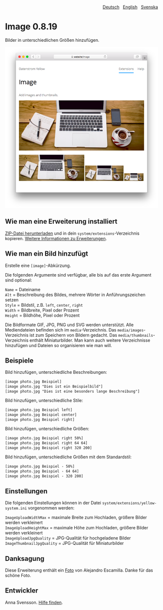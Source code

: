 <p align="right"><a href="README-de.md">Deutsch</a> &nbsp; <a href="README.md">English</a> &nbsp; <a href="README-sv.md">Svenska</a></p>

# Image 0.8.19

Bilder in unterschiedlichen Größen hinzufügen.

<p align="center"><img src="SCREENSHOT.png" alt="Bildschirmfoto"></p>

## Wie man eine Erweiterung installiert

[ZIP-Datei herunterladen](https://github.com/annaesvensson/yellow-image/archive/refs/heads/main.zip) und in dein `system/extensions`-Verzeichnis kopieren. [Weitere Informationen zu Erweiterungen](https://github.com/annaesvensson/yellow-update/tree/main/README-de.md).

## Wie man ein Bild hinzufügt

Erstelle eine `[image]`-Abkürzung.

Die folgenden Argumente sind verfügbar, alle bis auf das erste Argument sind optional:
 
`Name` = Dateiname  
`Alt` = Beschreibung des Bildes, mehrere Wörter in Anführungszeichen setzen  
`Style` = Bildstil, z.B. `left`, `center`, `right`  
`Width` = Bildbreite, Pixel oder Prozent  
`Height` = Bildhöhe, Pixel oder Prozent   

Die Bildformate GIF, JPG, PNG und SVG werden unterstützt. Alle Mediendateien befinden sich im `media`-Verzeichnis. Das `media/images`-Verzeichnis ist zum Speichern von Bildern gedacht. Das `media/thumbnails`-Verzeichnis enthält Miniaturbilder. Man kann auch weitere Verzeichnisse hinzufügen und Dateien so organisieren wie man will.

## Beispiele

Bild hinzufügen, unterschiedliche Beschreibungen:

    [image photo.jpg Beispiel]
    [image photo.jpg "Dies ist ein Beispielbild"]
    [image photo.jpg "Dies ist eine besonders lange Beschreibung"]

Bild hinzufügen, unterschiedliche Stile:

    [image photo.jpg Beispiel left]
    [image photo.jpg Beispiel center]
    [image photo.jpg Beispiel right]

Bild hinzufügen, unterschiedliche Größen:

    [image photo.jpg Beispiel right 50%]
    [image photo.jpg Beispiel right 64 64]
    [image photo.jpg Beispiel right 320 200]

Bild hinzufügen, unterschiedliche Größen mit dem Standardstil:

    [image photo.jpg Beispiel - 50%]
    [image photo.jpg Beispiel - 64 64]
    [image photo.jpg Beispiel - 320 200]

## Einstellungen

Die folgenden Einstellungen können in der Datei `system/extensions/yellow-system.ini` vorgenommen werden:

`ImageUploadWidthMax` = maximale Breite zum Hochladen, größere Bilder werden verkleinert  
`ImageUploadHeightMax` = maximale Höhe zum Hochladen, größere Bilder werden verkleinert  
`ImageUploadJpgQuality` = JPG-Qualität für hochgeladene Bilder  
`ImageThumbnailJpgQuality` = JPG-Qualität für Miniaturbilder  

## Danksagung

Diese Erweiterung enthält ein [Foto](https://unsplash.com/photos/xII7efH1G6o) von Alejandro Escamilla. Danke für das schöne Foto.

## Entwickler

Anna Svensson. [Hilfe finden](https://datenstrom.se/de/yellow/help/).
